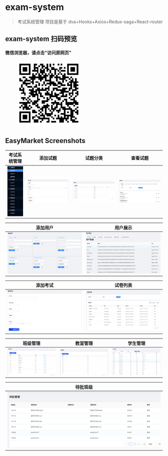 # exam-system
>考试系统管理  项目是基于 dva+Hooks+Axios+Redux-saga+React-router
## exam-system 扫码预览

#### 微信浏览器，请点击"访问原网页"

<figure >
<img src="./exam/imgs/73ABF2619337F4226B47C05B0DDFA3D1.jpg" width="200"/>
</figure >

## EasyMarket Screenshots

|       考试系统管理     |       添加试题     |       试题分类     |       查看试题     |
| :------------------: | :------------------: | :------------------: | :------------------: |
| ![](./exam/imgs/193859709A6644C8D6E698B55FF420E4.jpg) | ![](./exam/imgs/7BEAB529-CFD1-44DF-96EA-D982F3F70258.png) | ![](./exam/imgs/10B75EA2-0F24-48C5-AAE2-9B9F359DE6E7.png) | ![](./exam/imgs/772FDC6F-521F-4E7A-880D-4324E97A162B.png) |

|       添加用户     |       用户展示     |
| :------------------: | :------------------: |
| ![](./exam/imgs/B44BE180-C96B-4FCF-9734-A28BFB96FDCF.png) | ![](./exam/imgs/E546CE6E-5204-4E6E-BAC2-9B7D2673D100.png) |

|       添加考试     |       试卷列表     |
| :------------------: | :------------------: |
| ![](./exam/imgs/34CC2DFB-264C-4B2E-83EE-EB55D1901F04.png) | ![](./exam/imgs/39CA1F93-55F6-47D1-98B9-33B092738CC3.png) |

|       班级管理     |       教室管理     |       学生管理     |
| :------------------: | :------------------: | :------------------: |
| ![](./exam/imgs/17D5A366-6D40-4B9A-951B-8B4728709F88.png) | ![](./exam/imgs/1A54C422-2D57-4D94-A5AD-F60C97AA5728.png) | ![](./exam/imgs/DF55AA61-520B-4D47-B507-39C0014AF47F.png) |

|       待批班级     |
| :------------------: |
| ![](./exam/imgs/7A4BCCFC-2AC8-484F-902F-983B93E22A23.png) |
